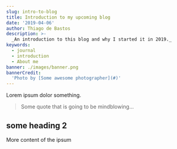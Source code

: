 ```yaml
---
slug: intro-to-blog
title: Introduction to my upcoming blog
date: '2019-04-06'
author: Thiago de Bastos
description: >-
  _An introduction to this blog and why I started it in 2019._
keywords:
  - journal
  - introduction
  - About me
banner: ./images/banner.png
bannerCredit:
  'Photo by [Some awesome photographer](#)'
---
```


Lorem ipsum dolor something.

> Some quote that is going to be mindblowing...

## some heading 2

More content of the ipsum

